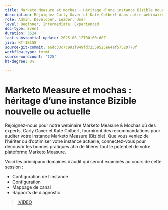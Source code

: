 ```yaml
---
title: Marketo Measure et mochas - Héritage d’une instance Bizible nouvelle ou actuelle
description: Rejoignez Carly Gaver et Kate Colbert dans notre webinaire Marketo Measure et Mochas pour découvrir les bonnes pratiques de contrôle et d’optimisation de la configuration, de la configuration, des canaux et des rapports de votre instance Marketo Measure (Bizible).
role: Admin, Developer, Leader, User
level: Beginner, Intermediate, Experienced
doc-type: Event
duration: 3524
last-substantial-update: 2025-06-12T00:00:00Z
jira: KT-18158
source-git-commit: a6dc33c7c991f949fd72539525e64af57520778f
workflow-type: tm+mt
source-wordcount: '125'
ht-degree: 0%

---
```



# Marketo Measure et mochas : héritage d’une instance Bizible nouvelle ou actuelle

Rejoignez-nous pour notre webinaire Marketo Measure &amp; Mochas où des experts, Carly Gaver et Kate Colbert, fourniront des recommandations pour auditer votre instance Marketo Measure (Bizible). Que vous veniez de l’hériter ou d’optimiser votre instance actuelle, connectez-vous pour découvrir les bonnes pratiques afin de libérer tout le potentiel de votre plateforme Marketo Measure.

Voici les principaux domaines d’audit qui seront examinés au cours de cette session :

- Configuration de l’instance
- Configuration
- Mappage de canal
- Rapports de diagnostic

>[!VIDEO](https://video.tv.adobe.com/v/3459038/?learn=on&enablevpops)
